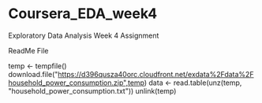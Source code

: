 # Coursera_EDA_week4

Exploratory Data Analysis Week 4 Assignment

ReadMe File

temp <- tempfile() download.file("https://d396qusza40orc.cloudfront.net/exdata%2Fdata%2Fhousehold_power_consumption.zip",temp) data <- read.table(unz(temp, "household_power_consumption.txt")) unlink(temp)

